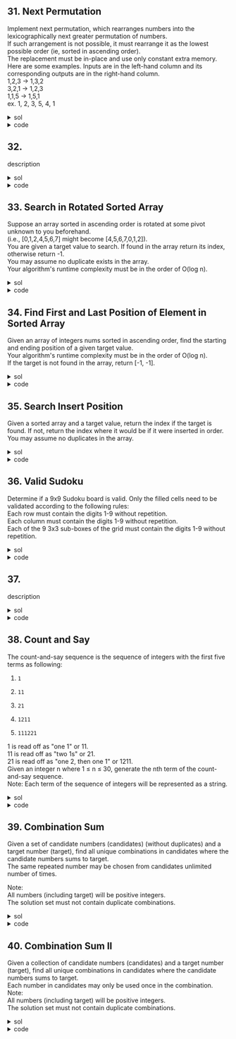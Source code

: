 ## 31. Next Permutation
Implement next permutation, which rearranges numbers into the lexicographically next greater permutation of numbers.  
If such arrangement is not possible, it must rearrange it as the lowest possible order (ie, sorted in ascending order).  
The replacement must be in-place and use only constant extra memory.  
Here are some examples. Inputs are in the left-hand column and its corresponding outputs are in the right-hand column.  
1,2,3 → 1,3,2  
3,2,1 → 1,2,3  
1,1,5 → 1,5,1  
ex. 1, 2, 3, 5, 4, 1  

<details><summary>sol</summary>
<p>

#### from the tail, find the first ith element such that nums[i] < nums[i+1]. Swap it with the minimum one bigger than it (in this case, swapping 3 and 4). The remaining part of nums[i+1:] will be reversed sorted, just reverse it back. If it’s already reversed sorted, reverse it instead of sort it. time=O(n), space=O(1)

</p></details>

<details><summary>code</summary>
<p>

```python
class Solution(object):
    def nextPermutation(self, nums):
        """
        :type nums: List[int]
        :rtype: void Do not return anything, modify nums in-place instead.
        """
        # 1, 2, 3, 5, 4, 1
        done = False
        if len(nums) < 2:
            return
        if nums:
            for i in range(len(nums)-2, -1, -1):
                if nums[i] < nums[i+1]:
                    bigger, pos = float('inf'), i
                    for j in range(i, len(nums)):
                        if nums[j] > nums[i]:
                            bigger = min(bigger, nums[j])
                            pos = j
                    nums[i], nums[pos] = bigger, nums[i]
                    nums[:] = nums[:i+1] + nums[i+1:][::-1]
                    done = True
                    break
        if not done:
            nums[:] = nums[::-1]
```
</p></details>

## 32. 
description

<details><summary>sol</summary>
<p>

#### hint

</p></details>

<details><summary>code</summary>
<p>

```python
code
```
</p></details>

## 33. Search in Rotated Sorted Array
Suppose an array sorted in ascending order is rotated at some pivot unknown to you beforehand.  
(i.e., [0,1,2,4,5,6,7] might become [4,5,6,7,0,1,2]).  
You are given a target value to search. If found in the array return its index, otherwise return -1.  
You may assume no duplicate exists in the array.  
Your algorithm's runtime complexity must be in the order of O(log n).  

<details><summary>sol</summary>
<p>

#### use num[0] to check if target and nums[mid] is at the same side from pivot’s perspective. If so, cur = nums[mid]; else cur = infinity or -infinity. 

</p></details>

<details><summary>code</summary>
<p>

```python
class Solution(object):
    def search(self, nums, target):
        """
        :type nums: List[int]
        :type target: int
        :rtype: int
        """
        if not nums:
            return -1
        l, r = 0, len(nums) - 1
        while l <= r:
            mid = int((l+r)/2)
            if nums[mid] == target:
                return mid
            if (target < nums[0]) == (nums[mid] < nums[0]):
                cur = nums[mid]
            else:
                if target < nums[0]:
                    cur = -float('inf')
                else:
                    cur = float('inf')
            if cur > target:
                r = mid - 1
            else:
                l = mid + 1
        return -1
```
</p></details>

## 34. Find First and Last Position of Element in Sorted Array
Given an array of integers nums sorted in ascending order, find the starting and ending position of a given target value.  
Your algorithm's runtime complexity must be in the order of O(log n).  
If the target is not found in the array, return [-1, -1].

<details><summary>sol</summary>
<p>

#### do binary search twice. First find the left most. Finally, l is the answer. Apply the same method to find r again. l doesn’t need to be reset. time = O(logn), space = O(1)

</p></details>

<details><summary>code</summary>
<p>

```python
class Solution(object):
    def searchRange(self, nums, target):
        """
        :type nums: List[int]
        :type target: int
        :rtype: List[int]
        """
        res = [-1, -1]
        if not nums:
            return res
        l, r = 0, len(nums) - 1
        while l < r:
            mid = int((l+r)/2)
            if target > nums[mid]:
                l = mid + 1
            else:
                r = mid
        if nums[l] != target:
            return res
        res[0] = l
        r = len(nums) - 1
        while l < r:
            mid = int(l+r+1)/2
            if target < nums[mid]:
                r = mid - 1
            else:
                l = mid
        res[1] = r
        return res
```
</p></details>

## 35. Search Insert Position
Given a sorted array and a target value, return the index if the target is found. If not, return the index where it would be if it were inserted in order.  
You may assume no duplicates in the array.  

<details><summary>sol</summary>
<p>

#### binary search, return left

</p></details>

<details><summary>code</summary>
<p>

```python
class Solution(object):
    def searchInsert(self, nums, target):
        """
        :type nums: List[int]
        :type target: int
        :rtype: int
        """
        l, r = 0, len(nums) - 1
        while l <= r:
            mid = int((l+r)/2)
            if nums[mid] == target:
                return mid
            elif nums[mid] > target:
                r = mid - 1
            else:
                l = mid + 1
        return l
```
</p></details>

## 36. Valid Sudoku
Determine if a 9x9 Sudoku board is valid. Only the filled cells need to be validated according to the following rules:  
Each row must contain the digits 1-9 without repetition.  
Each column must contain the digits 1-9 without repetition.  
Each of the 9 3x3 sub-boxes of the grid must contain the digits 1-9 without repetition.  

<details><summary>sol</summary>
<p>

#### use a list seen to record, (i, ch) (ch, j) and (i/3, j/3, ch).
finally use len(list) == len(set(list)) to check if there’s duplicate. time=O(n^2), space=O(n^2)

</p></details>

<details><summary>code</summary>
<p>

```python
class Solution(object):
    def isValidSudoku(self, board):
        """
        :type board: List[List[str]]
        :rtype: bool
        """
        seen = []
        for i, row in enumerate(board):
            for j, ch in enumerate(row):
                if ch != '.':
                    seen.append((i, ch))
                    seen.append((ch, j))
                    seen.append((int(i/3), int(j/3), ch))
        return len(seen) == len(set((seen)))

```
</p></details>

## 37. 
description

<details><summary>sol</summary>
<p>

#### hint

</p></details>

<details><summary>code</summary>
<p>

```python
code
```
</p></details>

## 38. Count and Say
The count-and-say sequence is the sequence of integers with the first five terms as following:  
1.     1  
2.     11  
3.     21  
4.     1211  
5.     111221  
1 is read off as "one 1" or 11.  
11 is read off as "two 1s" or 21.  
21 is read off as "one 2, then one 1" or 1211.  
Given an integer n where 1 ≤ n ≤ 30, generate the nth term of the count-and-say sequence.  
Note: Each term of the sequence of integers will be represented as a string.  

<details><summary>sol</summary>
<p>

#### iterate and compare with the previous. time=O(n), space=O(n)

</p></details>

<details><summary>code</summary>
<p>

```python
class Solution(object):
    def countAndSay(self, n):
        """
        :type n: int
        :rtype: str
        """
        ans = ['1']
        while len(ans) < 30:
            prev = ans[-1]
            counter, cur = 0, ''
            for i, ch in enumerate(prev):
                if i > 0 and prev[i] != prev[i-1]:
                    cur += str(counter) + prev[i-1]
                    counter = 0
                counter += 1
            cur += str(counter) + prev[-1]
            ans.append(cur)
        return ans[n-1]
                    

```
</p></details>

## 39. Combination Sum
Given a set of candidate numbers (candidates) (without duplicates) and a target number (target), find all unique combinations in candidates where the candidate numbers sums to target.  
The same repeated number may be chosen from candidates unlimited number of times.  

Note:  
All numbers (including target) will be positive integers.  
The solution set must not contain duplicate combinations.  

<details><summary>sol</summary>
<p>

####  remember to sort first. Use DFS (or backtracking) to solve this problem. time=O(candidates^target), space=O(target)???

</p></details>

<details><summary>code</summary>
<p>

```python
class Solution(object):
    def combinationSum(self, candidates, target):
        """
        :type candidates: List[int]
        :type target: int
        :rtype: List[List[int]]
        """
        res = []
        candidates.sort()
        def backtrack(start, cur, val):
            if val == target:
                res.append(cur)
                return
            elif val > target:
                return
            for i in range(start, len(candidates)):
                c = candidates[i]
                backtrack(i, cur+[c], val+c)
        backtrack(0, [], 0)
                
        return res

```
</p></details>

## 40. Combination Sum II
Given a collection of candidate numbers (candidates) and a target number (target), find all unique combinations in candidates where the candidate numbers sums to target.  
Each number in candidates may only be used once in the combination.  
Note:  
All numbers (including target) will be positive integers.  
The solution set must not contain duplicate combinations.

<details><summary>sol</summary>
<p>

#### Similar to 39, but start = i + 1. time=O(2^n), space=O(n)

</p></details>

<details><summary>code</summary>
<p>

```python
class Solution(object):
    def combinationSum2(self, candidates, target):
        """
        :type candidates: List[int]
        :type target: int
        :rtype: List[List[int]]
        """
        candidates.sort()
        res = []
        def backtrack(start, combination, val):
            if val > target:
                return
            elif val == target:
                if combination not in res:
                    res.append(combination)
                return
            for i in range(start, len(candidates)):
                backtrack(i+1, combination + [candidates[i]], val + candidates[i])
        backtrack(0, [], 0)
        return res
```
</p></details>
